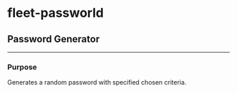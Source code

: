# fleet-passworld

## Password Generator

---

### Purpose

Generates a random password with specified chosen criteria.